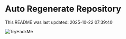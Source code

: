 # Auto Regenerate Repository

This README was last updated: 2025-10-22 07:39:40

 ![TryHackMe](https://tryhackme.com/badge/533634)